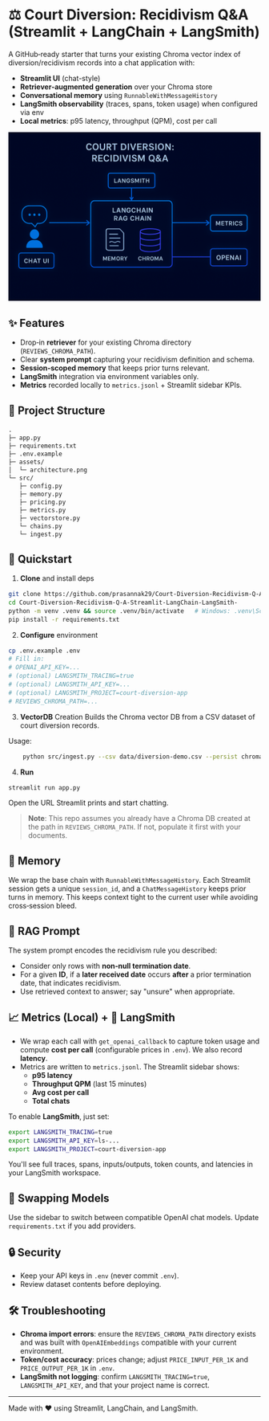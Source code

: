 # ⚖️ Court Diversion: Recidivism Q&A (Streamlit + LangChain + LangSmith)

A GitHub‑ready starter that turns your existing Chroma vector index of diversion/recidivism records into a chat application with:
- **Streamlit UI** (chat-style)
- **Retriever‑augmented generation** over your Chroma store
- **Conversational memory** using `RunnableWithMessageHistory`
- **LangSmith observability** (traces, spans, token usage) when configured via env
- **Local metrics**: p95 latency, throughput (QPM), cost per call

<p align="center">
  <img src="assets/architecture.png" width="720" />
</p>

## ✨ Features

- Drop‑in **retriever** for your existing Chroma directory (`REVIEWS_CHROMA_PATH`).
- Clear **system prompt** capturing your recidivism definition and schema.
- **Session‑scoped memory** that keeps prior turns relevant.
- **LangSmith** integration via environment variables only.
- **Metrics** recorded locally to `metrics.jsonl` + Streamlit sidebar KPIs.

## 🧱 Project Structure

```
.
├─ app.py
├─ requirements.txt
├─ .env.example
├─ assets/
│  └─ architecture.png
└─ src/
   ├─ config.py
   ├─ memory.py
   ├─ pricing.py
   ├─ metrics.py
   ├─ vectorstore.py
   └─ chains.py
   └─ ingest.py
```

## 🚀 Quickstart

1) **Clone** and install deps

```bash
git clone https://github.com/prasannak29/Court-Diversion-Recidivism-Q-A-Streamlit-LangChain-LangSmith-
cd Court-Diversion-Recidivism-Q-A-Streamlit-LangChain-LangSmith-
python -m venv .venv && source .venv/bin/activate   # Windows: .venv\Scripts\activate
pip install -r requirements.txt
```

2) **Configure** environment

```bash
cp .env.example .env
# Fill in:
# OPENAI_API_KEY=...
# (optional) LANGSMITH_TRACING=true
# (optional) LANGSMITH_API_KEY=...
# (optional) LANGSMITH_PROJECT=court-diversion-app
# REVIEWS_CHROMA_PATH=...
```
3) **VectorDB** Creation
Builds the Chroma vector DB from a CSV dataset of court diversion records.

Usage:
~~~bash
    python src/ingest.py --csv data/diversion-demo.csv --persist chroma_data/ALM
~~~

4) **Run**

```bash
streamlit run app.py
```

Open the URL Streamlit prints and start chatting.

> **Note**: This repo assumes you already have a Chroma DB created at the path in `REVIEWS_CHROMA_PATH`. If not, populate it first with your documents.


## 🧠 Memory

We wrap the base chain with `RunnableWithMessageHistory`. Each Streamlit session gets a unique `session_id`, and a `ChatMessageHistory` keeps prior turns in memory. This keeps context tight to the current user while avoiding cross‑session bleed.

## 🔎 RAG Prompt

The system prompt encodes the recidivism rule you described:
- Consider only rows with **non‑null termination date**.
- For a given **ID**, if a **later received date** occurs **after** a prior termination date, that indicates recidivism.
- Use retrieved context to answer; say "unsure" when appropriate.

## 📈 Metrics (Local) + 💠 LangSmith

- We wrap each call with `get_openai_callback` to capture token usage and compute **cost per call** (configurable prices in `.env`). We also record **latency**.
- Metrics are written to `metrics.jsonl`. The Streamlit sidebar shows:
  - **p95 latency**
  - **Throughput QPM** (last 15 minutes)
  - **Avg cost per call**
  - **Total chats**

To enable **LangSmith**, just set:
```bash
export LANGSMITH_TRACING=true
export LANGSMITH_API_KEY=ls-...
export LANGSMITH_PROJECT=court-diversion-app
```
You'll see full traces, spans, inputs/outputs, token counts, and latencies in your LangSmith workspace.

## 🧪 Swapping Models

Use the sidebar to switch between compatible OpenAI chat models. Update `requirements.txt` if you add providers.

## 🔒 Security

- Keep your API keys in `.env` (never commit `.env`).
- Review dataset contents before deploying.

## 🛠️ Troubleshooting

- **Chroma import errors**: ensure the `REVIEWS_CHROMA_PATH` directory exists and was built with `OpenAIEmbeddings` compatible with your current environment.
- **Token/cost accuracy**: prices change; adjust `PRICE_INPUT_PER_1K` and `PRICE_OUTPUT_PER_1K` in `.env`.
- **LangSmith not logging**: confirm `LANGSMITH_TRACING=true`, `LANGSMITH_API_KEY`, and that your project name is correct.

---

Made with ❤️ using Streamlit, LangChain, and LangSmith.
